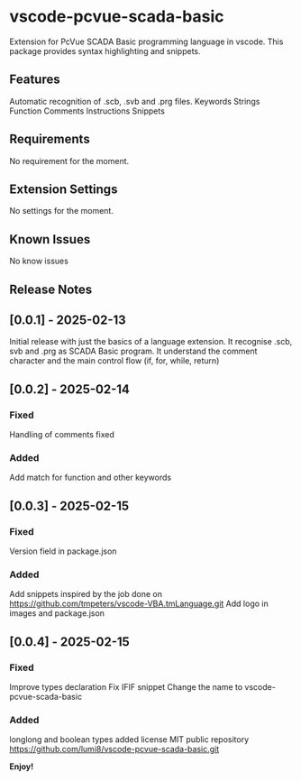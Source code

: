 # vscode-pcvue-scada-basic
Extension for PcVue SCADA Basic programming language in vscode.
This package provides syntax highlighting and snippets. 

## Features

Automatic recognition of .scb, .svb and .prg files.
Keywords
Strings
Function
Comments
Instructions
Snippets


## Requirements

No requirement for the moment.

## Extension Settings

No settings for the moment.

## Known Issues

No know issues

## Release Notes

## [0.0.1] - 2025-02-13
Initial release with just the basics of a language extension. It recognise .scb, svb and .prg as SCADA Basic program. It understand the comment character and the main control flow (if, for, while, return)

## [0.0.2] - 2025-02-14
### Fixed
Handling of comments fixed

### Added
Add match for function and other keywords

## [0.0.3] - 2025-02-15
### Fixed
Version field in package.json

### Added
Add snippets inspired by the job done on https://github.com/tmpeters/vscode-VBA.tmLanguage.git
Add logo in images and package.json

## [0.0.4] - 2025-02-15
### Fixed
Improve types declaration
Fix IFIF snippet
Change the name to vscode-pcvue-scada-basic

### Added
longlong and boolean types added
license MIT
public repository https://github.com/lumi8/vscode-pcvue-scada-basic.git

**Enjoy!**
